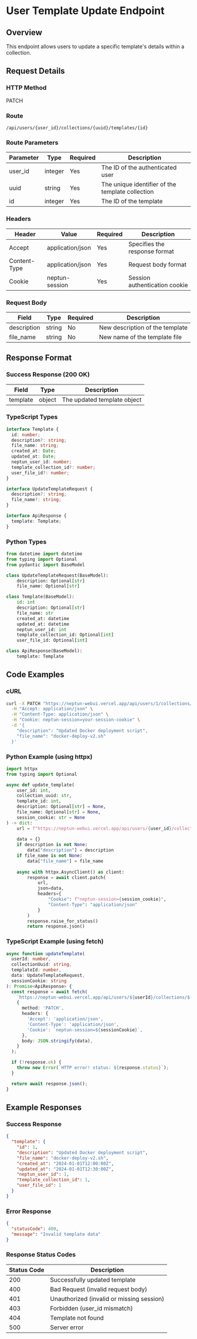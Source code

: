 # User Template Update Endpoint

## Overview

This endpoint allows users to update a specific template's details within a collection.

## Request Details

### HTTP Method

PATCH

### Route

`/api/users/{user_id}/collections/{uuid}/templates/{id}`

### Route Parameters

| Parameter | Type    | Required | Description                                     |
|-----------|---------|----------|-------------------------------------------------|
| user_id   | integer | Yes      | The ID of the authenticated user               |
| uuid      | string  | Yes      | The unique identifier of the template collection |
| id        | integer | Yes      | The ID of the template                         |

### Headers

| Header          | Value            | Required | Description                    |
|-----------------|------------------|----------|--------------------------------|
| Accept          | application/json | Yes      | Specifies the response format |
| Content-Type    | application/json | Yes      | Request body format           |
| Cookie          | neptun-session   | Yes      | Session authentication cookie |

### Request Body

| Field       | Type   | Required | Description                          |
|------------|---------|----------|--------------------------------------|
| description | string | No       | New description of the template      |
| file_name   | string | No       | New name of the template file        |

## Response Format

### Success Response (200 OK)

| Field       | Type   | Description                                     |
|-------------|--------|------------------------------------------------|
| template    | object | The updated template object                     |

### TypeScript Types

```typescript
interface Template {
  id: number;
  description?: string;
  file_name: string;
  created_at: Date;
  updated_at: Date;
  neptun_user_id: number;
  template_collection_id?: number;
  user_file_id?: number;
}

interface UpdateTemplateRequest {
  description?: string;
  file_name?: string;
}

interface ApiResponse {
  template: Template;
}
```

### Python Types

```python
from datetime import datetime
from typing import Optional
from pydantic import BaseModel

class UpdateTemplateRequest(BaseModel):
    description: Optional[str]
    file_name: Optional[str]

class Template(BaseModel):
    id: int
    description: Optional[str]
    file_name: str
    created_at: datetime
    updated_at: datetime
    neptun_user_id: int
    template_collection_id: Optional[int]
    user_file_id: Optional[int]

class ApiResponse(BaseModel):
    template: Template
```

## Code Examples

### cURL

```bash
curl -X PATCH "https://neptun-webui.vercel.app/api/users/1/collections/550e8400-e29b-41d4-a716-446655440000/templates/1" \
  -H "Accept: application/json" \
  -H "Content-Type: application/json" \
  -H "Cookie: neptun-session=your-session-cookie" \
  -d '{
    "description": "Updated Docker deployment script",
    "file_name": "docker-deploy-v2.sh"
  }'
```

### Python Example (using httpx)

```python
import httpx
from typing import Optional

async def update_template(
    user_id: int,
    collection_uuid: str,
    template_id: int,
    description: Optional[str] = None,
    file_name: Optional[str] = None,
    session_cookie: str = None
) -> dict:
    url = f"https://neptun-webui.vercel.app/api/users/{user_id}/collections/{collection_uuid}/templates/{template_id}"
    
    data = {}
    if description is not None:
        data["description"] = description
    if file_name is not None:
        data["file_name"] = file_name
    
    async with httpx.AsyncClient() as client:
        response = await client.patch(
            url,
            json=data,
            headers={
                "Cookie": f"neptun-session={session_cookie}",
                "Content-Type": "application/json"
            }
        )
        response.raise_for_status()
        return response.json()
```

### TypeScript Example (using fetch)

```typescript
async function updateTemplate(
  userId: number,
  collectionUuid: string,
  templateId: number,
  data: UpdateTemplateRequest,
  sessionCookie: string
): Promise<ApiResponse> {
  const response = await fetch(
    `https://neptun-webui.vercel.app/api/users/${userId}/collections/${collectionUuid}/templates/${templateId}`,
    {
      method: 'PATCH',
      headers: {
        'Accept': 'application/json',
        'Content-Type': 'application/json',
        'Cookie': `neptun-session=${sessionCookie}`,
      },
      body: JSON.stringify(data),
    }
  );

  if (!response.ok) {
    throw new Error(`HTTP error! status: ${response.status}`);
  }

  return await response.json();
}
```

## Example Responses

### Success Response

```json
{
  "template": {
    "id": 1,
    "description": "Updated Docker deployment script",
    "file_name": "docker-deploy-v2.sh",
    "created_at": "2024-01-01T12:00:00Z",
    "updated_at": "2024-01-01T12:30:00Z",
    "neptun_user_id": 1,
    "template_collection_id": 1,
    "user_file_id": 1
  }
}
```

### Error Response

```json
{
  "statusCode": 400,
  "message": "Invalid template data"
}
```

### Response Status Codes

| Status Code | Description                                |
|-------------|--------------------------------------------|
| 200         | Successfully updated template              |
| 400         | Bad Request (invalid request body)         |
| 401         | Unauthorized (invalid or missing session)   |
| 403         | Forbidden (user_id mismatch)               |
| 404         | Template not found                         |
| 500         | Server error                               | 
